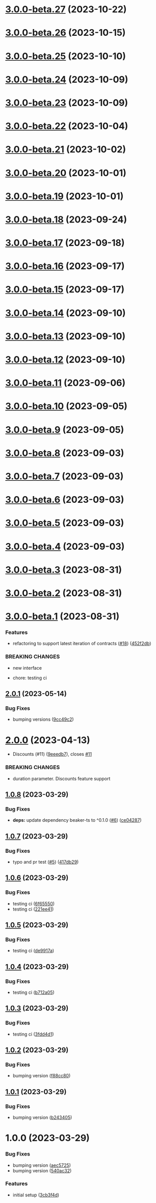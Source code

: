 # [3.0.0-beta.27](https://github.com/subtopia-algo/subtopia-js/compare/v3.0.0-beta.26...v3.0.0-beta.27) (2023-10-22)

# [3.0.0-beta.26](https://github.com/subtopia-algo/subtopia-js/compare/v3.0.0-beta.25...v3.0.0-beta.26) (2023-10-15)

# [3.0.0-beta.25](https://github.com/subtopia-algo/subtopia-js/compare/v3.0.0-beta.24...v3.0.0-beta.25) (2023-10-10)

# [3.0.0-beta.24](https://github.com/subtopia-algo/subtopia-js/compare/v3.0.0-beta.23...v3.0.0-beta.24) (2023-10-09)

# [3.0.0-beta.23](https://github.com/subtopia-algo/subtopia-js/compare/v3.0.0-beta.22...v3.0.0-beta.23) (2023-10-09)

# [3.0.0-beta.22](https://github.com/subtopia-algo/subtopia-js/compare/v3.0.0-beta.21...v3.0.0-beta.22) (2023-10-04)

# [3.0.0-beta.21](https://github.com/subtopia-algo/subtopia-js/compare/v3.0.0-beta.20...v3.0.0-beta.21) (2023-10-02)

# [3.0.0-beta.20](https://github.com/subtopia-algo/subtopia-js/compare/v3.0.0-beta.19...v3.0.0-beta.20) (2023-10-01)

# [3.0.0-beta.19](https://github.com/subtopia-algo/subtopia-js/compare/v3.0.0-beta.18...v3.0.0-beta.19) (2023-10-01)

# [3.0.0-beta.18](https://github.com/subtopia-algo/subtopia-js/compare/v3.0.0-beta.17...v3.0.0-beta.18) (2023-09-24)

# [3.0.0-beta.17](https://github.com/subtopia-algo/subtopia-js/compare/v3.0.0-beta.16...v3.0.0-beta.17) (2023-09-18)

# [3.0.0-beta.16](https://github.com/subtopia-algo/subtopia-js/compare/v3.0.0-beta.15...v3.0.0-beta.16) (2023-09-17)

# [3.0.0-beta.15](https://github.com/subtopia-algo/subtopia-js/compare/v3.0.0-beta.14...v3.0.0-beta.15) (2023-09-17)

# [3.0.0-beta.14](https://github.com/subtopia-algo/subtopia-js/compare/v3.0.0-beta.13...v3.0.0-beta.14) (2023-09-10)

# [3.0.0-beta.13](https://github.com/subtopia-algo/subtopia-js/compare/v3.0.0-beta.12...v3.0.0-beta.13) (2023-09-10)

# [3.0.0-beta.12](https://github.com/subtopia-algo/subtopia-js/compare/v3.0.0-beta.11...v3.0.0-beta.12) (2023-09-10)

# [3.0.0-beta.11](https://github.com/subtopia-algo/subtopia-js/compare/v3.0.0-beta.10...v3.0.0-beta.11) (2023-09-06)

# [3.0.0-beta.10](https://github.com/subtopia-algo/subtopia-js/compare/v3.0.0-beta.9...v3.0.0-beta.10) (2023-09-05)

# [3.0.0-beta.9](https://github.com/subtopia-algo/subtopia-js/compare/v3.0.0-beta.8...v3.0.0-beta.9) (2023-09-05)

# [3.0.0-beta.8](https://github.com/subtopia-algo/subtopia-js/compare/v3.0.0-beta.7...v3.0.0-beta.8) (2023-09-03)

# [3.0.0-beta.7](https://github.com/subtopia-algo/subtopia-js/compare/v3.0.0-beta.6...v3.0.0-beta.7) (2023-09-03)

# [3.0.0-beta.6](https://github.com/subtopia-algo/subtopia-js/compare/v3.0.0-beta.5...v3.0.0-beta.6) (2023-09-03)

# [3.0.0-beta.5](https://github.com/subtopia-algo/subtopia-js/compare/v3.0.0-beta.4...v3.0.0-beta.5) (2023-09-03)

# [3.0.0-beta.4](https://github.com/subtopia-algo/subtopia-js/compare/v3.0.0-beta.3...v3.0.0-beta.4) (2023-09-03)

# [3.0.0-beta.3](https://github.com/subtopia-algo/subtopia-js/compare/v3.0.0-beta.2...v3.0.0-beta.3) (2023-08-31)

# [3.0.0-beta.2](https://github.com/subtopia-algo/subtopia-js/compare/v3.0.0-beta.1...v3.0.0-beta.2) (2023-08-31)

# [3.0.0-beta.1](https://github.com/subtopia-algo/subtopia-js/compare/v2.0.1...v3.0.0-beta.1) (2023-08-31)

### Features

- refactoring to support latest iteration of contracts ([#18](https://github.com/subtopia-algo/subtopia-js/issues/18)) ([452f2db](https://github.com/subtopia-algo/subtopia-js/commit/452f2dbf2c598dafa017f5eb88098799d4f760b2))

### BREAKING CHANGES

- new interface

- chore: testing ci

## [2.0.1](https://github.com/subtopia-algo/subtopia-js/compare/v2.0.0...v2.0.1) (2023-05-14)

### Bug Fixes

- bumping versions ([9cc49c2](https://github.com/subtopia-algo/subtopia-js/commit/9cc49c27680b2ac3efdc6db7d0b57d074acd1af5))

# [2.0.0](https://github.com/subtopia-algo/subtopia-js/compare/v1.0.8...v2.0.0) (2023-04-13)

- Discounts (#11) ([9eeedb7](https://github.com/subtopia-algo/subtopia-js/commit/9eeedb72e7fa5eb49b2209ece88241408866a878)), closes [#11](https://github.com/subtopia-algo/subtopia-js/issues/11)

### BREAKING CHANGES

- duration parameter. Discounts feature support

## [1.0.8](https://github.com/subtopia-algo/subtopia-js/compare/v1.0.7...v1.0.8) (2023-03-29)

### Bug Fixes

- **deps:** update dependency beaker-ts to ^0.1.0 ([#6](https://github.com/subtopia-algo/subtopia-js/issues/6)) ([ce04287](https://github.com/subtopia-algo/subtopia-js/commit/ce04287d36d8df89fc18cce598042a5e1acf6d77))

## [1.0.7](https://github.com/subtopia-algo/subtopia-js/compare/v1.0.6...v1.0.7) (2023-03-29)

### Bug Fixes

- typo and pr test ([#5](https://github.com/subtopia-algo/subtopia-js/issues/5)) ([417db29](https://github.com/subtopia-algo/subtopia-js/commit/417db296852c6dfe972315b81fe95eed6534ac8f))

## [1.0.6](https://github.com/subtopia-algo/subtopia-js/compare/v1.0.5...v1.0.6) (2023-03-29)

### Bug Fixes

- testing ci ([6f65550](https://github.com/subtopia-algo/subtopia-js/commit/6f6555071fb4f54694488d130fc72a3c7fb048d8))
- testing ci ([221ee41](https://github.com/subtopia-algo/subtopia-js/commit/221ee416b154bf9b81213c02e3330166675200d7))

## [1.0.5](https://github.com/subtopia-algo/subtopia-js/compare/v1.0.4...v1.0.5) (2023-03-29)

### Bug Fixes

- testing ci ([de9917a](https://github.com/subtopia-algo/subtopia-js/commit/de9917a636ce82cf6a0e1035cfe26657795c4a95))

## [1.0.4](https://github.com/subtopia-algo/subtopia-js/compare/v1.0.3...v1.0.4) (2023-03-29)

### Bug Fixes

- testing ci ([b712a05](https://github.com/subtopia-algo/subtopia-js/commit/b712a058794e5ceb175dcd78c29cdff9fb962bf8))

## [1.0.3](https://github.com/subtopia-algo/subtopia-js/compare/v1.0.2...v1.0.3) (2023-03-29)

### Bug Fixes

- testing ci ([3fdd4d1](https://github.com/subtopia-algo/subtopia-js/commit/3fdd4d1dec846cbdbf3c54d04e9561e300eb2667))

## [1.0.2](https://github.com/subtopia-algo/subtopia-js/compare/v1.0.1...v1.0.2) (2023-03-29)

### Bug Fixes

- bumping version ([f88cc80](https://github.com/subtopia-algo/subtopia-js/commit/f88cc80b68a98fb436b3610255bb636158128912))

## [1.0.1](https://github.com/subtopia-algo/subtopia-js/compare/v1.0.0...v1.0.1) (2023-03-29)

### Bug Fixes

- bumping version ([b243405](https://github.com/subtopia-algo/subtopia-js/commit/b2434052ef6059f6ce5fbdfcddf4df020cff41a8))

# 1.0.0 (2023-03-29)

### Bug Fixes

- bumping version ([aec5725](https://github.com/subtopia-algo/subtopia-js/commit/aec5725df34a1a60be02435488d0b8b21964fb9c))
- bumping version ([540ac32](https://github.com/subtopia-algo/subtopia-js/commit/540ac32dd3d286dd452f6257b7025e8e16ed96b1))

### Features

- initial setup ([3cb3f4d](https://github.com/subtopia-algo/subtopia-js/commit/3cb3f4da47b04a8ced8f3eef86254a8bc7194850))

